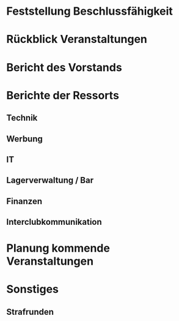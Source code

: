# Feststellung Beschlussfähigkeit

# Rückblick Veranstaltungen

# Bericht des Vorstands

# Berichte der Ressorts
## Technik
## Werbung
## IT
## Lagerverwaltung / Bar
## Finanzen
## Interclubkommunikation

# Planung kommende Veranstaltungen

# Sonstiges
## Strafrunden

